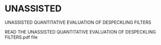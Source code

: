 # UNASSISTED
UNASSISTED QUANTITATIVE EVALUATION OF DESPECKLING FILTERS


READ THE UNASSISTED QUANTITATIVE EVALUATION OF DESPECKLING FILTERS.pdf file
